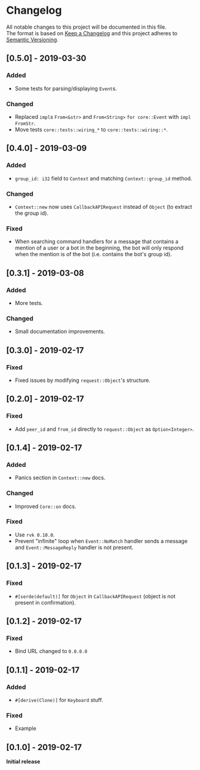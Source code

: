 # Changelog
All notable changes to this project will be documented in this file.    
The format is based on [Keep a Changelog](http://keepachangelog.com/en/1.0.0/)
and this project adheres to [Semantic Versioning](http://semver.org/spec/v2.0.0.html).

## [0.5.0] - 2019-03-30
### Added
- Some tests for parsing/displaying `Event`s.
### Changed
- Replaced `impl`s `From<&str>` and `From<String>` `for core::Event` with `impl FromStr`.
- Move tests `core::tests::wiring_*` to `core::tests::wiring::*`.

## [0.4.0] - 2019-03-09
### Added
- `group_id: i32` field to `Context` and matching `Context::group_id` method.
### Changed
- `Context::new` now uses `CallbackAPIRequest` instead of `Object` (to extract the group id).
### Fixed
- When searching command handlers for a message that contains a mention of a user or a bot in the beginning, the bot will only respond when the mention is of the bot (i.e. contains the bot's group id).


## [0.3.1] - 2019-03-08
### Added
- More tests.
### Changed
- Small documentation improvements.

## [0.3.0] - 2019-02-17
### Fixed
- Fixed issues by modifying `request::Object`'s structure.

## [0.2.0] - 2019-02-17
### Fixed
- Add `peer_id` and `from_id` directly to `request::Object` as `Option<Integer>`.

## [0.1.4] - 2019-02-17
### Added
- Panics section in `Context::new` docs.
### Changed
- Improved `Core::on` docs.
### Fixed
- Use `rvk 0.10.0`.
- Prevent "infinite" loop when `Event::NoMatch` handler sends a message and `Event::MessageReply` handler is not present.

## [0.1.3] - 2019-02-17
### Fixed
- `#[serde(default)]` for `Object` in `CallbackAPIRequest` (object is not present in confirmation).

## [0.1.2] - 2019-02-17
### Fixed
- Bind URL changed to `0.0.0.0`

## [0.1.1] - 2019-02-17
### Added
- `#[derive(Clone)]` for `Keyboard` stuff.
### Fixed
- Example

## [0.1.0] - 2019-02-17
**Initial release**
